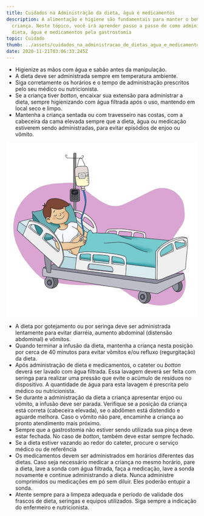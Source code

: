 ```yaml
---
title: Cuidados na Administração da dieta, água e medicamentos
description: A alimentação e higiene são fundamentais para manter o bem estar da
  criança. Neste tópico, você irá aprender passo a passo de como administrar
  dieta, água e medicamentos pela gastrostomia
topic: Cuidado
thumb: ../assets/cuidados_na_administracao_de_dietas_agua_e_medicamentos.png
date: 2020-11-21T03:06:33.245Z
---
```

* Higienize as mãos com água e sabão antes da manipulação.
* A dieta deve ser administrada sempre em temperatura ambiente.
* Siga corretamente os horários e o tempo de administração prescritos pelo seu médico ou nutricionista.
* Se a criança tiver *botton*, encaixar sua extensão para administrar a dieta, sempre higienizando com água filtrada após o uso, mantendo em local seco e limpo. 
* Mantenha a criança sentada ou com travesseiro nas costas, com a cabeceira da cama elevada sempre que a dieta, água ou medicação estiverem sendo administradas, para evitar episódios de enjoo ou vômito.

![Cuidados na Administração da dieta, água e medicamentos](../assets/cuidados_na_administracao_de_dietas_agua_e_medicamentos.png "Cuidados na Administração da dieta, água e medicamentos")

* A dieta por gotejamento ou por seringa deve ser administrada lentamente para evitar diarréia, aumento abdominal (distensão abdominal) e vômitos. 
* Quando terminar a infusão da dieta, mantenha a criança nesta posição por cerca de 40 minutos para evitar vômitos e/ou refluxo (regurgitação) da dieta.
* Após administração de dieta e medicamentos, o cateter ou *botton* deverá ser lavado com água filtrada. Essa lavagem deverá ser feita com seringa para realizar uma pressão que evite o acúmulo de resíduos no dispositivo. A quantidade de água para esta lavagem é prescrita pelo médico ou nutricionista.
* Se durante a administração da dieta a criança apresentar enjoo ou vômito, a infusão deve ser parada. Verifique se a posição da criança está correta (cabeceira elevada), se o abdômen está distendido e aguarde melhora. Caso o vômito não pare, encaminhe a criança ao pronto atendimento mais próximo.
* Sempre que a gastrostomia não estiver sendo utilizada sua pinça deve estar fechada. No caso de *botton*, também deve estar sempre fechado.
* Se a dieta estiver vazando ao redor do cateter, procure o serviço médico ou de referência
* Os medicamentos devem ser administrados em horários diferentes das dietas. Caso seja necessário medicar a criança no mesmo horário, pare a dieta, lave a sonda com água filtrada, faça a medicação, lave a sonda novamente e continue administrando a dieta. Nunca administre comprimidos ou medicações em pó sem diluir. Eles poderão entupir a sonda. 
* Atente sempre para a limpeza adequada e período de validade dos frascos de dieta, seringas e equipos utilizados. Siga sempre a indicação do enfermeiro e nutricionista. 

